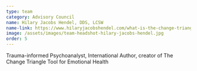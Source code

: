 ```yaml
---
type: team
category: Advisory Council
name: Hilary Jacobs Hendel, DDS, LCSW
name-link: https://www.hilaryjacobshendel.com/what-is-the-change-triangle-c18dd
image: /assets/images/team-headshot-hilary-jacobs-hendel.jpg
order: 5
---
```


Trauma-informed Psychoanalyst, International Author, creator of The Change Triangle Tool for Emotional Health
